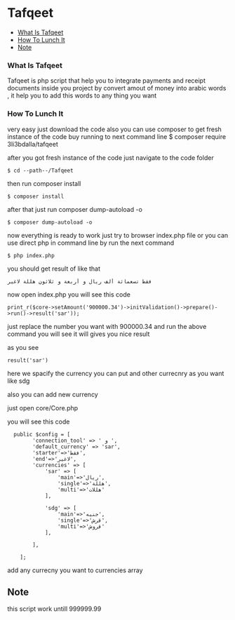 # Tafqeet



* [What Is Tafqeet](#what-is-it)
* [How To Lunch It](#how-to-lunch-it)
* [Note](#note)


### What Is Tafqeet 
Tafqeet is php script that help you to integrate payments and receipt documents inside you project by convert 
amout of money into arabic words , it help you to add this words to any thing you want 

### How To Lunch It 
very easy just download the code 
also you can use composer to get fresh instance of the code buy running to next command line 
$ composer require 3li3bdalla/tafqeet

after you got fresh instance of the code just navigate to the code folder 
```
$ cd --path--/Tafqeet
```

then run composer install 
```
$ composer install 
```

after that just run composer dump-autoload -o
```
$ composer dump-autoload -o
```

now everything is ready to work 
just try to browser index.php file or you can use direct php in command line by run the next command
```
$ php index.php
```
you should get result of like that 
```
فقط تسعمائة ألف ريال و أربعة و ثلاثون هللة لاغير
```


now open index.php you will see this code 
```
print_r($core->setAmount('900000.34')->initValidation()->prepare()->run()->result('sar'));
```

just replace the number you want with 900000.34 and run the above command you will see it will gives you nice result


as you see 
```
result('sar')
```

here we spacify the currency you can put and other currecnry as you want like 
sdg 

also you can add new currency 

just open core/Core.php

you will see this code 

```
  public $config = [
        'connection_tool' => ' و ',
        'default_currency' => 'sar',
        'starter'=>'فقط',
        'end'=>'لاغير',
        'currencies' => [
            'sar' => [
                'main'=>'ريال',
                'single'=>'هللة',
                'multi'=>'هللات'
            ],

            'sdg' => [
                'main'=>'جنيه',
                'single'=>'قرش',
                'multi'=>'قروش'
            ],

        ],

    ];

```

add any currecny you want to currencies array 

## Note 
this script work untill 999999.99 
